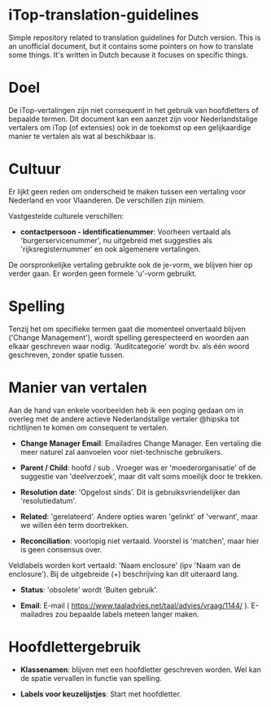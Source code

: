 # iTop-translation-guidelines
Simple repository related to translation guidelines for Dutch version.
This is an unofficial document, but it contains some pointers on how to translate some things.
It's written in Dutch because it focuses on specific things.


# Doel
De iTop-vertalingen zijn niet consequent in het gebruik van hoofdletters of bepaalde termen. Dit document kan een aanzet zijn voor Nederlandstalige vertalers om iTop (of extensies) ook in de toekomst op een gelijkaardige manier te vertalen als wat al beschikbaar is.


# Cultuur
Er lijkt geen reden om onderscheid te maken tussen een vertaling voor Nederland en voor Vlaanderen. De verschillen zijn miniem.

Vastgestelde culturele verschillen:
* **contactpersoon - identificatienummer**: Voorheen vertaald als 'burgerservicenummer', nu uitgebreid met suggesties als 'rijksregisternummer' en ook algemenere vertalingen.

De oorspronkelijke vertaling gebruikte ook de je-vorm, we blijven hier op verder gaan. Er worden geen formele 'u'-vorm gebruikt.


# Spelling
Tenzij het om specifieke termen gaat die momenteel onvertaald blijven ('Change Management'), wordt spelling gerespecteerd en woorden aan elkaar geschreven waar nodig. 'Auditcategorie' wordt bv. als één woord geschreven, zonder spatie tussen.

# Manier van vertalen
Aan de hand van enkele voorbeelden heb ik een poging gedaan om in overleg met de andere actieve Nederlandstalige vertaler @hipska tot richtlijnen te komen om consequent te vertalen.

* **Change Manager Email**: Emailadres Change Manager. Een vertaling die meer naturel zal aanvoelen voor niet-technische gebruikers.

* **Parent / Child**: hoofd / sub . Vroeger was er 'moederorganisatie' of de suggestie van 'deelverzoek', maar dit valt soms moeilijk door te trekken.

* **Resolution date**: 'Opgelost sinds'. Dit is gebruiksvriendelijker dan 'resolutiedatum'.

* **Related**: 'gerelateerd'. Andere opties waren 'gelinkt' of 'verwant', maar we willen één term doortrekken.

* **Reconciliation**: voorlopig niet vertaald. Voorstel is 'matchen', maar hier is geen consensus over.

Veldlabels worden kort vertaald: 'Naam enclosure' (ipv 'Naam van de enclosure'). Bij de uitgebreide (+) beschrijving kan dit uiteraard lang.

* **Status**: 'obsolete' wordt 'Buiten gebruik'.

* **Email**: E-mail ( https://www.taaladvies.net/taal/advies/vraag/1144/ ). E-mailadres zou bepaalde labels meteen langer maken.


# Hoofdlettergebruik

* **Klassenamen**: blijven met een hoofdletter geschreven worden. Wel kan de spatie vervallen in functie van spelling.

* **Labels voor keuzelijstjes**: Start met hoofdletter.

